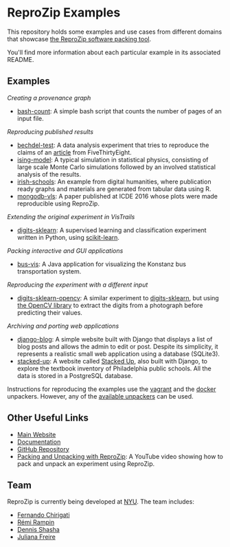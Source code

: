 ReproZip Examples
=================

This repository holds some examples and use cases from different domains that showcase [the ReproZip software packing tool](https://vida-nyu.github.io/reprozip/).

You'll find more information about each particular example in its associated README.

Examples
--------

*Creating a provenance graph*

* [bash-count](bash-count): A simple bash script that counts the number of pages of an input file.

*Reproducing published results*

* [bechdel-test](bechdel-test): A data analysis experiment that tries to reproduce the claims of an [article](http://fivethirtyeight.com/features/the-dollar-and-cents-case-against-hollywoods-exclusion-of-women/) from FiveThirtyEight.
* [ising-model](ising-model): A typical simulation in statistical physics, consisting of large scale Monte Carlo simulations followed by an involved statistical analysis of the results.
* [irish-schools](irish-schools): An example from digital humanities, where publication ready graphs and materials are generated from tabular data using R.
* [mongodb-vls](mongodb-vls): A paper published at ICDE 2016 whose plots were made reproducible using ReproZip. 

*Extending the original experiment in VisTrails*

* [digits-sklearn](digits-sklearn): A supervised learning and classification experiment written in Python, using [scikit-learn](http://scikit-learn.org/).

*Packing interactive and GUI applications*

* [bus-vis](bus-vis): A Java application for visualizing the Konstanz bus transportation system.

*Reproducing the experiment with a different input*

* [digits-sklearn-opencv](digits-sklearn-opencv): A similar experiment to [digits-sklearn](digits-sklearn), but using [the OpenCV library](http://opencv.org/) to extract the digits from a photograph before predicting their values.

*Archiving and porting web applications*

* [django-blog](django-blog): A simple website built with Django that displays a list of blog posts and allows the admin to edit or post. Despite its simplicity, it represents a realistic small web application using a database (SQLite3).
* [stacked-up](stacked-up): A website called [Stacked Up](http://stackedup.org/), also built with Django, to explore the textbook inventory of Philadelphia public schools. All the data is stored in a PostgreSQL database.

Instructions for reproducing the examples use the [vagrant](http://reprozip.readthedocs.io/en/stable/unpacking.html#the-vagrant-unpacker-building-a-virtual-machine) and the [docker](http://reprozip.readthedocs.io/en/stable/unpacking.html#the-docker-unpacker-building-a-docker-container) unpackers. However, any of the [available unpackers](http://reprozip.readthedocs.io/en/stable/unpacking.html#unpackers) can be used.

Other Useful Links
------------------

* [Main Website](https://vida-nyu.github.io/reprozip/)
* [Documentation](http://reprozip.readthedocs.io/)
* [GitHub Repository](https://github.com/ViDA-NYU/reprozip)
* [Packing and Unpacking with ReproZip](https://www.youtube.com/watch?v=-zLPuwCHXo0): A YouTube video showing how to pack and unpack an experiment using ReproZip.

Team
----

ReproZip is currently being developed at [NYU](http://engineering.nyu.edu/). The team includes:

* [Fernando Chirigati](http://vgc.poly.edu/~fchirigati/)
* [Rémi Rampin](https://remram.fr/)
* [Dennis Shasha](http://cs.nyu.edu/shasha/)
* [Juliana Freire](http://vgc.poly.edu/~juliana/)
